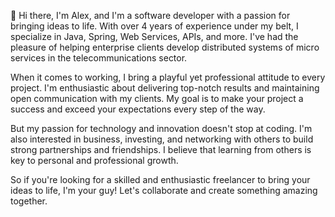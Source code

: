 👋 Hi there, I'm Alex, and I'm a software developer with a passion for bringing ideas to life. With over 4 years of experience under my belt, I specialize in Java, Spring, Web Services, APIs, and more. I've had the pleasure of helping enterprise clients develop distributed systems of micro services in the telecommunications sector.

When it comes to working, I bring a playful yet professional attitude to every project. I'm enthusiastic about delivering top-notch results and maintaining open communication with my clients. My goal is to make your project a success and exceed your expectations every step of the way.

But my passion for technology and innovation doesn't stop at coding. I'm also interested in business, investing, and networking with others to build strong partnerships and friendships. I believe that learning from others is key to personal and professional growth.

So if you're looking for a skilled and enthusiastic freelancer to bring your ideas to life, I'm your guy! Let's collaborate and create something amazing together.

<!---
alex-fulop/alex-fulop is a ✨ special ✨ repository because its `README.md` (this file) appears on your GitHub profile.
You can click the Preview link to take a look at your changes.
--->
